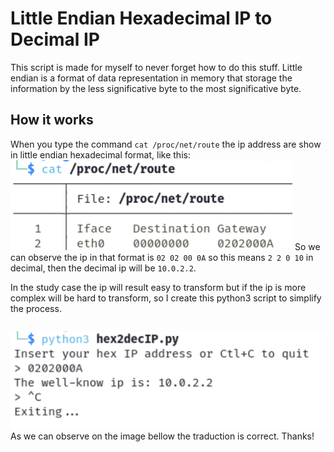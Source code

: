 # Little Endian Hexadecimal IP to Decimal IP
This script is made for myself to never forget how to do this stuff. Little endian is a format of data representation in memory that storage the information by the less significative byte to the most significative byte.

## How it works
When you type the command ```cat /proc/net/route``` the ip address are show in little endian hexadecimal format, like this:
![Image 1](./img/command.png)
So we can observe the ip in that format is ```02 02 00 0A``` so this means ```2 2 0 10``` in decimal, then the decimal ip will be ```10.0.2.2```.

In the study case the ip will result easy to transform but if the ip is more complex will be hard to transform, so I create this python3 script to simplify the process.
```python3
```
![Image 2](./img/transform.png)
As we can observe on the image bellow the traduction is correct. Thanks!

